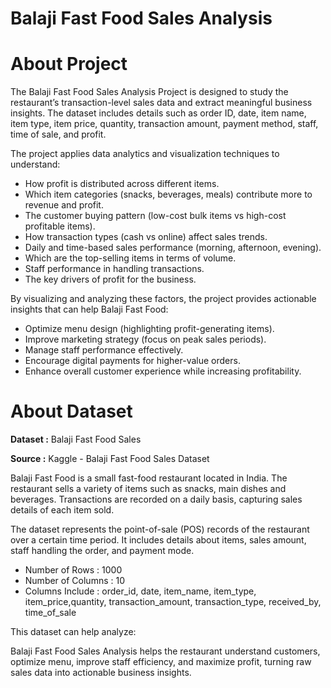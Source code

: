 # **Balaji Fast Food Sales Analysis**

# **About Project**

The Balaji Fast Food Sales Analysis Project is designed to study the restaurant’s transaction-level sales data and extract meaningful business insights. The dataset includes details such as order ID, date, item name, item type, item price, quantity, transaction amount, payment method, staff, time of sale, and profit.



The project applies data analytics and visualization techniques to understand:

*   How profit is distributed across different items.
*   Which item categories (snacks, beverages, meals) contribute more to revenue and profit.
*   The customer buying pattern (low-cost bulk items vs high-cost profitable items).
*   How transaction types (cash vs online) affect sales trends.
*   Daily and time-based sales performance (morning, afternoon, evening).
*   Which are the top-selling items in terms of volume.
*   Staff performance in handling transactions.
*   The key drivers of profit for the business.

By visualizing and analyzing these factors, the project provides actionable insights that can help Balaji Fast Food:


*   Optimize menu design (highlighting profit-generating items).
*   Improve marketing strategy (focus on peak sales periods).
*   Manage staff performance effectively.
*   Encourage digital payments for higher-value orders.
*   Enhance overall customer experience while increasing profitability.

# **About Dataset**
**Dataset :** Balaji Fast Food Sales

**Source :** Kaggle - Balaji Fast Food Sales Dataset

Balaji Fast Food is a small fast-food restaurant located in India. The restaurant sells a variety of items such as snacks, main dishes and beverages. Transactions are recorded on a daily basis, capturing sales details of each item sold.

The dataset represents the point-of-sale (POS) records of the restaurant over a certain time period. It includes details about items, sales amount, staff handling the order, and payment mode.

*   Number of Rows : 1000
*   Number of Columns : 10
*   Columns Include : order_id,  date,  item_name,  item_type,  item_price,quantity,  transaction_amount,  transaction_type,  received_by,  time_of_sale



This dataset can help analyze:

Balaji Fast Food Sales Analysis helps the restaurant understand customers, optimize menu, improve staff efficiency, and maximize profit, turning raw sales data into actionable business insights.
